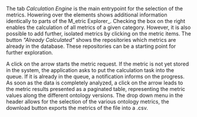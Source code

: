 The tab _Calculation Engine_ is the main entrypoint for the selection of the metrics. Howering over the elements shows additional information identically to parts of the M_etric Explorer_. Checking the box on the right enables the calculation of all metrics of a given category. However, it is also possible to add further, isolated metrics by clicking on the metric items. The button *"Already Calculated"* shows the repositories which metrics are already in the database. These repositories can be a starting point for further exploration.

A click on the arrow starts the metric request. If the metric is not yet stored in the system, the application asks to put the calculation task into the queue. If it is already in the queue, a notification informs on the progress. As soon as the data is completely analyzed, a click on the arrow leads to the metric results presented as a paginated table, representing the metric values along the different ontology versions. The drop down menu in the header allows for the selection of the various ontology metrics, the download button exports the metrics of the file into a .csv.